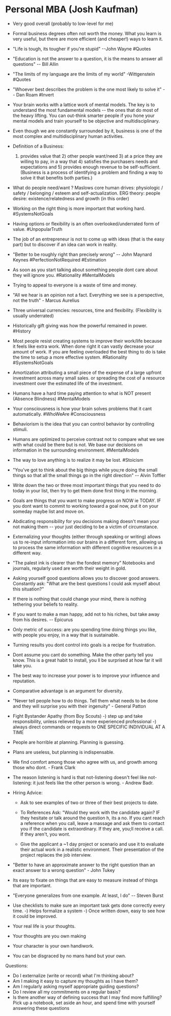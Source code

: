 # Personal MBA (Josh Kaufman)

- Very good overall (probably to low-level for me)

- Formal business degrees often not worth the money. What you learn is very useful, but there are more efficient (and cheaper!) ways to learn it.

- "Life is tough, its tougher if you're stupid" --John Wayne #Quotes

- "Education is not the answer to a question, it is the means to answer all questions" -- Bill Allin

- "The limits of my language are the limits of my world" -Wittgenstein #Quotes

- "Whoever best describes the problem is the one most likely to solve it" -- Dan Roam #Invert 

- Your brain works with a lattice work of mental models. The key is to understand the most fundamental models -- the ones that do most of the heavy lifting.
  You can out-think smarter people if you hone your mental models and train yourself to be objective and multidisciplinary.

- Even though we are constantly surrounded by it, business is one of the most complex and multidisciplinary human activities. 

- Definition of a Business:
  1) provides value that 2) other people want/need 3) at a price they are willing to pay, in a way that 4) satisfies the purchasers needs and expectations and 5) provides enough revenue to be self-sufficient.
   (Business is a process of identifying a problem and finding a way to solve it that benefits both parties.)

- What do people need/want ?
   Maslows core human drives: physiologic / safety / belonging / esteem and self-actualization. 
   ERG theory: people desire: existence/relatedness and growth (in this order)

- Working on the right thing is more important that working hard. #SystemsNotGoals

- Having options or flexibility is an often overlooked/underrated form of value. #UnpopularTruth

- The job of an entrepreneur is not to come up with ideas (that is the easy part) but to discover if an idea can work in reality.

- "Better to be roughly right than precisely wrong" -- John Maynard Keynes #PerfectionNotRequired #Estimation 

- As soon as you start talking about something people dont care about they will ignore you. #Rationality #MentalModels

- Trying to appeal to everyone is a waste of time and money. 

- "All we hear is an opinion not a fact. Everything we see is a perspective, not the truth" - Marcus Aurelius

- Three universal currencies: resources, time and flexibility. (Flexibility is usually underrated)

- Historically gift giving was how the powerful remained in power. #History

- Most people resist creating systems to improve their work/life because it feels like extra work.  When done right it can vastly decrease your amount of work.
  If you are feeling overloaded the best thing to do is take the time to setup a more effective system. #Rationality #SystemsNotGoals

- Amortization attributing a small piece of the expense of a large upfront investment across many small sales.
              or spreading the cost of a resource investment over the estimated life of the investment.

- Humans have a hard time paying attention to what is NOT present (Absence Blindness) #MentalModels

- Your consciousness is how your brain solves problems that it cant automatically. #WhoWeAre #Consciousness

- Behaviorism is the idea that you can control behavior by controlling stimuli.

- Humans are optimized to perceive contrast not to compare what we see with what could be there but is not. We base our decisions on information in the surrounding environment. #MentalModels

- The way to love anything is to realize it may be lost. #Stoicism

- "You've got to think about the big things while you;re doing the small things so that all the small things go in the right direction" -- Alvin Toffler

- Write down the two or three most important things that you need to do today in your list, then try to get them done first thing in the morning.

- Goals are things that you want to make progress on NOW ie TODAY. IF you dont want to commit to working toward a goal now, put it on your someday maybe list and move on.

- Abdicating responsibility for you decisions making doesn't mean your not making them -- your just deciding to be a victim of circumstance.

- Externalizing your thoughts (either through speaking or writing) allows us to re-input information into our brains in a different form, allowing us to process the same information with different cognitive resources in a different way.

- "The palest ink is clearer than the fondest memory" Notebooks and journals, regularly used are worth their weight in gold.

- Asking yourself good questions allows you to discover good answers. Constantly ask: "What are the best questions I could ask myself about this situation?"

- If there is nothing that could change your mind, there is nothing tethering your beliefs to reality.

- If you want to make a man happy, add not to his riches, but take away from his desires.  -- Epicurus

- Only metric of success: are you spending time doing things you like,  with people you enjoy, in a way that is sustainable.

- Turning results you dont control into goals is a recipe for frustration.

- Dont assume you cant do something. Make the other party tell you know.  This is a great habit to install, you ll be surprised at how far it will take you.

- The best way to increase your power is to improve your influence and reputation.

- Comparative advantage is an argument for diversity.

- "Never tell people how to do things. Tell them what needs to be done and they will surprise you with their ingenuity" - General Patton

- Fight Bystander Apathy (from Boy Scouts)
   -) step up and take responsibility, unless relieved by a more experienced professional
   -) always direct commands or requests to ONE SPECIFIC INDIVIDUAL AT A TIME

- People are horrible at planning.  Planning is guessing.

- Plans are useless, but planning is indispensable.

- We find comfort among those who agree with us, and growth among those who dont. - Frank Clark

- The reason listening is hard is that not-listening doesn't feel like not-listening: it just feels like the other person is wrong. - Andrew Badr.

- Hiring Advice:
   - Ask to see examples of two or three of their best projects to date.
   - To References Ask: "Would they work with the candidate again? IF they hesitate or talk around the question h, its a no. 
     If you cant reach a reference when you call, leave a massage and ask them to contact you if the candidate is extraordinary. 
     If they are, you;ll receive a call. If they aren't, you wont.

   - Give the applicant a ~1 day project or scenario and use it to evaluate their actual work in a realistic environment. 
      Their presentation of the project replaces the job interview.

- "Better to have an approximate answer to the right question than an exact answer to a wrong question" - John Tukey 

- Its easy to fixate on things that are easy to measure instead of things that are important.

- "Everyone generalizes from one example. At least, I do" -- Steven Burst

- Use checklists to make sure an important task gets done correctly every time.
   -) Helps formalize a system
   -) Once written down, easy to see how it could be improved.


- Your real life is your thoughts. 
- Your thoughts are you own making
- Your character is your own handiwork.
- You can be disgraced by no mans hand but your own.


Questions: 
  - Do I externalize (write or record) what I'm thinking about?
  - Am I making it easy to capture my thoughts as I have them?
  - Am I regularly asking myself appropriate guiding questions?
  - Do I review all my commitments on a regular basis?
  - Is there another way of defining success that I may find more fulfilling?
Pick up a notebook, set aside an hour, and spend time with yourself answering these questions